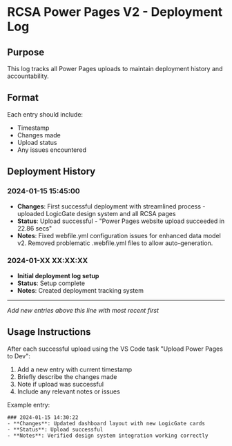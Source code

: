 # RCSA Power Pages V2 - Deployment Log

## Purpose
This log tracks all Power Pages uploads to maintain deployment history and accountability.

## Format
Each entry should include:
- Timestamp
- Changes made
- Upload status
- Any issues encountered

## Deployment History

### 2024-01-15 15:45:00
- **Changes**: First successful deployment with streamlined process - uploaded LogicGate design system and all RCSA pages
- **Status**: Upload successful - "Power Pages website upload succeeded in 22.86 secs"
- **Notes**: Fixed webfile.yml configuration issues for enhanced data model v2. Removed problematic .webfile.yml files to allow auto-generation.

### 2024-01-XX XX:XX:XX
- **Initial deployment log setup**
- **Status**: Setup complete
- **Notes**: Created deployment tracking system

---

*Add new entries above this line with most recent first*

## Usage Instructions
After each successful upload using the VS Code task "Upload Power Pages to Dev":

1. Add a new entry with current timestamp
2. Briefly describe the changes made
3. Note if upload was successful
4. Include any relevant notes or issues

Example entry:
```
### 2024-01-15 14:30:22
- **Changes**: Updated dashboard layout with new LogicGate cards
- **Status**: Upload successful
- **Notes**: Verified design system integration working correctly
``` 